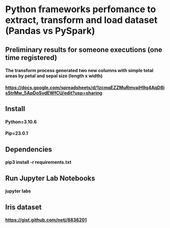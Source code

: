 # Python frameworks perfomance to extract, transform and load dataset (Pandas vs PySpark)

## Preliminary results for someone executions (one time registered)
#### The transform process generated two new columns with simple total areas by petal and sepal size (length x width)
#### https://docs.google.com/spreadsheets/d/1zcmqEZZMuRmvaiH9q4AqD8isStrMw_5ApDoSvdEWfCU/edit?usp=sharing

## Install
#### Python=3.10.6
#### Pip=23.0.1

## Dependencies
#### pip3 install -r requirements.txt

## Run Jupyter Lab Notebooks
#### jupyter labs

## Iris dataset
#### https://gist.github.com/netj/8836201
